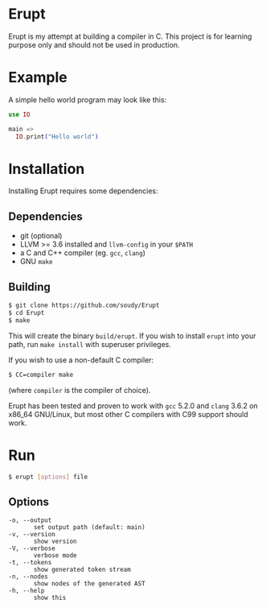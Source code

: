 # Erupt
Erupt is my attempt at building a compiler in C. This project is for learning
purpose only and should not be used in production.

# Example
A simple hello world program may look like this:

```ex
use IO

main =>
  IO.print("Hello world")
```

# Installation
Installing Erupt requires some dependencies:

## Dependencies
* git (optional)
* LLVM >= 3.6 installed and `llvm-config` in your `$PATH`
* a C and C++ compiler (eg. `gcc`, `clang`)
* GNU `make`

## Building

```bash
$ git clone https://github.com/soudy/Erupt
$ cd Erupt
$ make
```

This will create the binary `build/erupt`. If you wish to install `erupt` into
your path, run `make install` with superuser privileges.

If you wish to use a non-default C compiler:
```bash
$ CC=compiler make
```
(where `compiler` is the compiler of choice).

Erupt has been tested and proven to work with `gcc` 5.2.0 and `clang` 3.6.2 on
x86_64 GNU/Linux, but most other C compilers with C99 support should work.

# Run
```bash
$ erupt [options] file
```

## Options
```
-o, --output
       set output path (default: main)
-v, --version
       show version
-V, --verbose
       verbose mode
-t, --tokens
       show generated token stream
-n, --nodes
       show nodes of the generated AST
-h, --help
       show this
```
